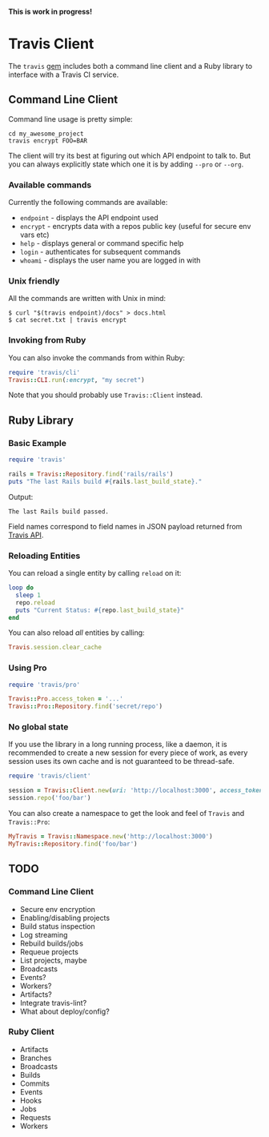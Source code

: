 **This is work in progress!**

# Travis Client

The `travis` [gem](https://rubygems.org/) includes both a command line client and a Ruby library to interface with a Travis CI service.

## Command Line Client

Command line usage is pretty simple:

```
cd my_awesome_project
travis encrypt FOO=BAR
```

The client will try its best at figuring out which API endpoint to talk to. But you can always explicitly state which one it is by adding `--pro` or `--org`.

### Available commands

Currently the following commands are available:

* `endpoint` - displays the API endpoint used
* `encrypt` - encrypts data with a repos public key (useful for secure env vars etc)
* `help` - displays general or command specific help
* `login` - authenticates for subsequent commands
* `whoami` - displays the user name you are logged in with

### Unix friendly

All the commands are written with Unix in mind:

```
$ curl "$(travis endpoint)/docs" > docs.html
$ cat secret.txt | travis encrypt
```

### Invoking from Ruby

You can also invoke the commands from within Ruby:

``` ruby
require 'travis/cli'
Travis::CLI.run(:encrypt, "my secret")
```

Note that you should probably use `Travis::Client` instead.

## Ruby Library

### Basic Example

``` ruby
require 'travis'

rails = Travis::Repository.find('rails/rails')
puts "The last Rails build #{rails.last_build_state}."
```

Output:

```
The last Rails build passed.
```

Field names correspond to field names in JSON payload returned from [Travis API](https://api.travis-ci.org).

### Reloading Entities

You can reload a single entity by calling `reload` on it:

``` ruby
loop do
  sleep 1
  repo.reload
  puts "Current Status: #{repo.last_build_state}"
end
```

You can also reload *all* entities by calling:

``` ruby
Travis.session.clear_cache
```

### Using Pro

``` ruby
require 'travis/pro'

Travis::Pro.access_token = '...'
Travis::Pro::Repository.find('secret/repo')
```

### No global state

If you use the library in a long running process, like a daemon, it is recommended to create a new session for every piece of work, as every session uses its own cache and is not guaranteed to be thread-safe.

``` ruby
require 'travis/client'

session = Travis::Client.new(uri: 'http://localhost:3000', access_token: 'foobar')
session.repo('foo/bar')
```

You can also create a namespace to get the look and feel of `Travis` and `Travis::Pro`:

``` ruby
MyTravis = Travis::Namespace.new('http://localhost:3000')
MyTravis::Repository.find('foo/bar')
```

## TODO

### Command Line Client

* Secure env encryption
* Enabling/disabling projects
* Build status inspection
* Log streaming
* Rebuild builds/jobs
* Requeue projects
* List projects, maybe
* Broadcasts
* Events?
* Workers?
* Artifacts?
* Integrate travis-lint?
* What about deploy/config?

### Ruby Client

* Artifacts
* Branches
* Broadcasts
* Builds
* Commits
* Events
* Hooks
* Jobs
* Requests
* Workers